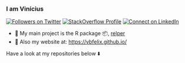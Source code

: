 ### I am Vinícius

<!-- badges: start --> 
[comment]: <> (https://shields.io/category/other)

<a href="https://twitter.com/vbfelix" target="blank"><img src="https://img.shields.io/twitter/follow/vbfelix?label=Twitter&amp;style=social" alt="Followers on Twitter"/></a>
<a href="https://stackoverflow.com/users/9696037/vin%c3%adcius-f%c3%a9lix" target="blank"><img src="https://img.shields.io/stackexchange/stackoverflow/r/9696037?label=Reputation&amp;logo=StackOverflow&amp;logoColor=orange&amp;style=social" alt="StackOverflow Profile"/></a>
<a href="https://www.linkedin.com/in/vin%C3%ADcius-f%C3%A9lix-962010140/" target="blank"><img src="https://shields.io/badge/Connect-0A66C2?logo=linkedin&amp;logoColor=white" alt="Connect on LinkedIn"/></a>

<!-- badges: end -->

- 🔨 My main project is the R package 📦,
  [relper](https://vbfelix.github.io/relper/) 
- 🔗 Also my website at: <https://vbfelix.github.io/> 

Have a look at my repositories below ⬇️
